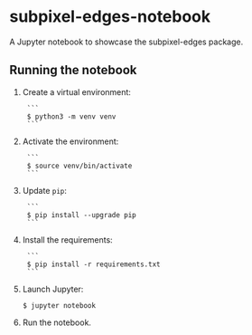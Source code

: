 # subpixel-edges-notebook

A Jupyter notebook to showcase the subpixel-edges package.

## Running the notebook

1. Create a virtual environment:

        ```
        $ python3 -m venv venv
        ```

2. Activate the environment:

        ```
        $ source venv/bin/activate
        ```

3. Update `pip`:

        ```
        $ pip install --upgrade pip
        ```

4. Install the requirements:

        ```
        $ pip install -r requirements.txt
        ```

5. Launch Jupyter:

	```
	$ jupyter notebook
	```

6. Run the notebook.

